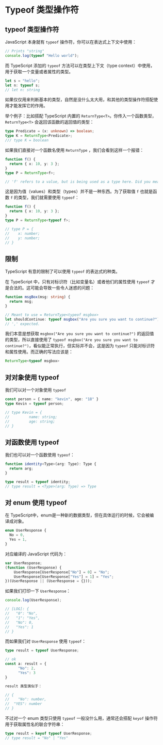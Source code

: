 # Typeof 类型操作符

## typeof 类型操作符

JavaScript 本身就有 `typeof` 操作符，你可以在表达式上下文中使用：

```ts
// Prints "string"
console.log(typeof "Hello world");
```

而 TypeScript 添加的 `typeof` 方法可以在类型上下文（type context）中使用，用于获取一个变量或者属性的类型。

```ts
let s = "hello";
let n: typeof s;
// let n: string
```

如果仅仅用来判断基本的类型，自然是没什么太大用，和其他的类型操作符搭配使用才能发挥它的作用。

举个例子：比如搭配 TypeScript 内置的 `ReturnType<T>`。你传入一个函数类型，`ReturnType<T>` 会返回该函数的返回值的类型：

```ts
type Predicate = (x: unknown) => boolean;
type K = ReturnType<Predicate>;
/// type K = boolean
```

如果我们直接对一个函数名使用 `ReturnType` ，我们会看到这样一个报错：

```ts
function f() {
  return { x: 10, y: 3 };
}
type P = ReturnType<f>;

// 'f' refers to a value, but is being used as a type here. Did you mean 'typeof f'?
```

这是因为值（values）和类型（types）并不是一种东西。为了获取值 `f` 也就是函数 `f` 的类型，我们就需要使用 `typeof`：

```ts
function f() {
  return { x: 10, y: 3 };
}
type P = ReturnType<typeof f>;

// type P = {
//    x: number;
//    y: number;
// }
```

## 限制

TypeScript 有意的限制了可以使用 `typeof` 的表达式的种类。

在 TypeScript 中，只有对标识符（比如变量名）或者他们的属性使用 `typeof` 才是合法的。这可能会导致一些令人迷惑的问题：

```ts
function msgBox(msg: string) {
  return msg;
}
```

```ts
// Meant to use = ReturnType<typeof msgbox>
let shouldContinue: typeof msgbox("Are you sure you want to continue?");
// ',' expected.
```

我们本意是想获取 `msgbox("Are you sure you want to continue?")` 的返回值的类型，所以直接使用了 `typeof msgbox("Are you sure you want to continue?")`，看似能正常执行，但实际并不会，这是因为 `typeof` 只能对标识符和属性使用。而正确的写法应该是：

```ts
ReturnType<typeof msgbox>
```

## 对对象使用 typeof

我们可以对一个对象使用 `typeof`

```ts
const person = { name: "kevin", age: "18" }
type Kevin = typeof person;

// type Kevin = {
//         name: string;
//         age: string;
// }
```

## 对函数使用 typeof

我们也可以对一个函数使用 `typeof`：

```ts
function identity<Type>(arg: Type): Type {
  return arg;
}

type result = typeof identity;
// type result = <Type>(arg: Type) => Type
```

## 对 enum 使用 typeof

在 TypeScript中，enum是一种新的数据类型，但在具体运行的时候，它会被编译成对象。

```ts
enum UserResponse {
  No = 0,
  Yes = 1,
}
```

对应编译的 JavaScript 代码为：

```ts
var UserResponse;
(function (UserResponse) {
    UserResponse[UserResponse["No"] = 0] = "No";
    UserResponse[UserResponse["Yes"] = 1] = "Yes";
})(UserResponse || (UserResponse = {}));
```

如果我们打印一下 `UserResponse`：

```ts
console.log(UserResponse);

// [LOG]: {
//   "0": "No",
//   "1": "Yes",
//   "No": 0,
//   "Yes": 1
// } 
```

而如果我们对 `UserResponse` 使用 `typeof`：

```ts
type result = typeof UserResponse;

// ok
const a: result = {
      "No": 2,
      "Yes": 3
}

result 类型类似于：

// {
//    "No": number,
//  "YES": number
// }
```

不过对一个 enum 类型只使用 `typeof` 一般没什么用，通常还会搭配 `keyof` 操作符用于获取属性名的联合字符串：

```ts
type result = keyof typeof UserResponse;
// type result = "No" | "Yes"
```